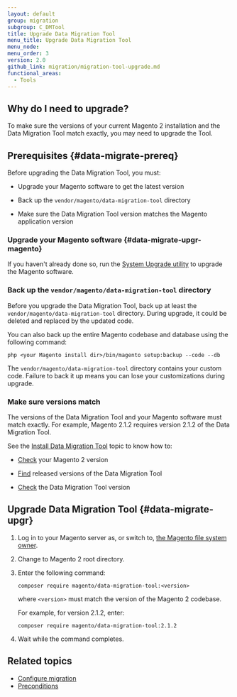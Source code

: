 ```yaml
---
layout: default
group: migration
subgroup: C_DMTool
title: Upgrade Data Migration Tool
menu_title: Upgrade Data Migration Tool
menu_node:
menu_order: 3
version: 2.0
github_link: migration/migration-tool-upgrade.md
functional_areas:
  - Tools
---
```


## Why do I need to upgrade?

To make sure the versions of your current Magento 2 installation and the Data Migration Tool match exactly, you may need to upgrade the Tool.

## Prerequisites {#data-migrate-prereq}

Before upgrading the Data Migration Tool, you must:

*	Upgrade your Magento software to get the latest version

*	Back up the `vendor/magento/data-migration-tool` directory

* Make sure the Data Migration Tool version matches the Magento application version

### Upgrade your Magento software {#data-migrate-upgr-magento}

If you haven't already done so, run the <a href="{{page.baseurl}}/comp-mgr/upgrader/upgrade-start.html">System Upgrade utility</a> to upgrade the Magento software.

### Back up the `vendor/magento/data-migration-tool` directory

Before you upgrade the Data Migration Tool, back up at least the `vendor/magento/data-migration-tool` directory. During upgrade, it could be deleted and replaced by the updated code.

You can also back up the entire Magento codebase and database using the following command:

	php <your Magento install dir>/bin/magento setup:backup --code --db

<div class="bs-callout bs-callout-warning">
    <p>The <code>vendor/magento/data-migration-tool</code> directory contains your custom code. Failure to back it up means you can lose your customizations during upgrade.</p>
</div>

### Make sure versions match

The versions of the Data Migration Tool and your Magento software must match exactly. For example, Magento 2.1.2 requires version 2.1.2 of the Data Migration Tool.

See the [Install Data Migration Tool]({{page.baseurl}}/migration/migration-tool-install.html) topic to know how to:

* [Check]({{page.baseurl}}/migration/migration-tool-install.html#magento-version) your Magento 2 version

* [Find]({{page.baseurl}}/migration/migration-tool-install.html#migration-tool-release-version) released versions of the Data Migration Tool

* [Check]({{page.baseurl}}/migration/migration-tool-install.html#migration-tool-install-version) the Data Migration Tool version

## Upgrade Data Migration Tool {#data-migrate-upgr}

1.	Log in to your Magento server as, or switch to, <a href="{{page.baseurl}}/install-gde/prereq/apache-user.html">the Magento file system owner</a>.
2.	Change to Magento 2 root directory.
3. 	Enter the following command:

	`composer require magento/data-migration-tool:<version>`

	where `<version>` must match the version of the Magento 2 codebase.

	For example, for version 2.1.2, enter:

	`composer require magento/data-migration-tool:2.1.2`
4.	Wait while the command completes.

## Related topics

* <a href="{{page.baseurl}}/migration/migration-tool-configure.html">Configure migration</a>
* <a href="{{page.baseurl}}/migration/migration-tool-preconditions.html">Preconditions</a>
